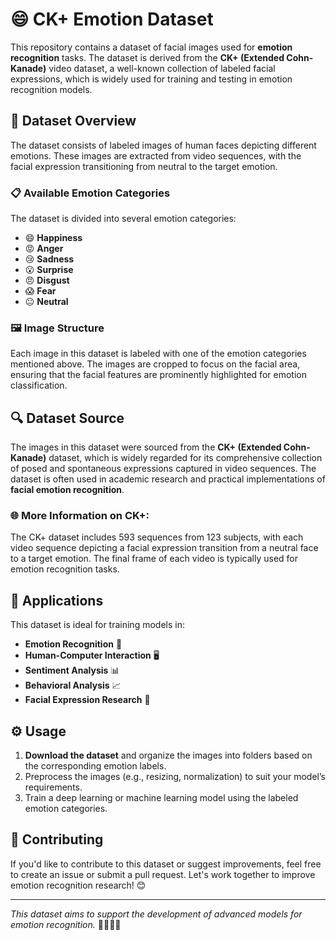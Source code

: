 # 😄 CK+ Emotion Dataset

This repository contains a dataset of facial images used for **emotion recognition** tasks. The dataset is derived from the **CK+ (Extended Cohn-Kanade)** video dataset, a well-known collection of labeled facial expressions, which is widely used for training and testing in emotion recognition models.

## 📂 Dataset Overview

The dataset consists of labeled images of human faces depicting different emotions. These images are extracted from video sequences, with the facial expression transitioning from neutral to the target emotion.

### 📋 Available Emotion Categories

The dataset is divided into several emotion categories:
- 😄 **Happiness**
- 😡 **Anger**
- 😢 **Sadness**
- 😮 **Surprise**
- 😠 **Disgust**
- 😱 **Fear**
- 😐 **Neutral**

### 🖼️ Image Structure

Each image in this dataset is labeled with one of the emotion categories mentioned above. The images are cropped to focus on the facial area, ensuring that the facial features are prominently highlighted for emotion classification.

## 🔍 Dataset Source

The images in this dataset were sourced from the **CK+ (Extended Cohn-Kanade)** dataset, which is widely regarded for its comprehensive collection of posed and spontaneous expressions captured in video sequences. The dataset is often used in academic research and practical implementations of **facial emotion recognition**.

### 🌐 More Information on CK+:

The CK+ dataset includes 593 sequences from 123 subjects, with each video sequence depicting a facial expression transition from a neutral face to a target emotion. The final frame of each video is typically used for emotion recognition tasks.

## 🎯 Applications

This dataset is ideal for training models in:
- **Emotion Recognition** 🤖
- **Human-Computer Interaction** 🖥️
- **Sentiment Analysis** 📊
- **Behavioral Analysis** 📈
- **Facial Expression Research** 🧠

## ⚙️ Usage

1. **Download the dataset** and organize the images into folders based on the corresponding emotion labels.
2. Preprocess the images (e.g., resizing, normalization) to suit your model’s requirements.
3. Train a deep learning or machine learning model using the labeled emotion categories.

## 🤝 Contributing

If you'd like to contribute to this dataset or suggest improvements, feel free to create an issue or submit a pull request. Let's work together to improve emotion recognition research! 😊

---

*This dataset aims to support the development of advanced models for emotion recognition.* 👩‍💻👨‍💻


